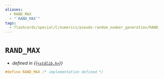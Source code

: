 ```yaml
---
aliases:
  - RAND_MAX
  - "`RAND_MAX`"
tags:
  - flashcards/special/C/numerics/pseudo-random_number_generation/RAND_MAX
---
```


# `RAND_MAX`

- _defined in {{[`<stdlib.h>`](../../../../general/C%20standard%20library.md)}}_ <!--SR:!2023-09-01,4,270-->

```C
#define RAND_MAX /* implementation defined */
```
